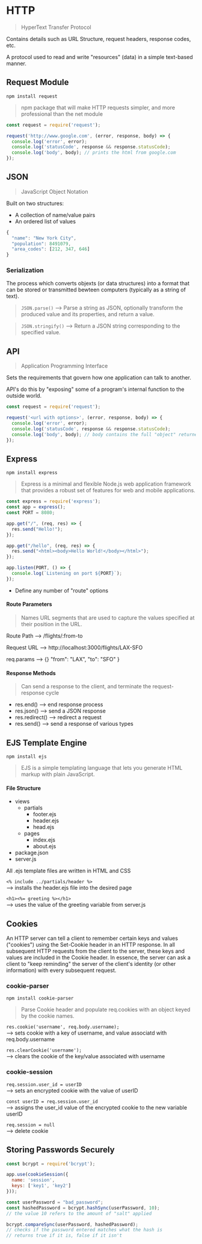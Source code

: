 # HTTP

> HyperText Transfer Protocol

Contains details such as URL Structure, request headers, response codes, etc.

A protocol used to read and write "resources" (data) in a simple text-based manner.

## Request Module

`npm install request`

> npm package that will make HTTP requests simpler, and more professional than the net module

```js
const request = require('request');

request('http://www.google.com', (error, response, body) => {
  console.log('error', error);
  console.log('statusCode', response && response.statusCode);
  console.log('body', body); // prints the html from google.com
});
```

## JSON

> JavaScript Object Notation

Built on two structures: 
- A collection of name/value pairs
- An ordered list of values

```js
{
  "name": "New York City",
  "population": 8491079,
  "area_codes": [212, 347, 646]
}
```

### Serialization

The process which converts objexts (or data structures) into a format that can be stored or transmitted bewteen computers (typically as a string of text).

> `JSON.parse()` --> Parse a string as JSON, optionally transform the produced value and its properties, and return a value.

> `JSON.stringify()` --> Return a JSON string corresponding to the specified value.


## API

> Application Programming Interface

Sets the requirements that govern how one application can talk to another.

API's do this by "exposing" some of a program's internal function to the outside world.

```js
const request = require('request');

request('<url with options>', (error, response, body) => {
  console.log('error', error);
  console.log('statusCode', response && response.statusCode);
  console.log('body', body); // body contains the full "object" returned by the API
});
```

## Express

`npm install express`

> Express is a minimal and flexible Node.js web application framework that provides a robust set of features for web and mobile applications.

```js
const express = require('express');
const app = express();
const PORT = 8080;

app.get("/", (req, res) => {
  res.send("Hello!");
});

app.get("/hello", (req, res) => {
  res.send("<html><body>Hello World!</body></html>");
});

app.listen(PORT, () => {
  console.log(`Listening on port ${PORT}`);
});
```

* Define any number of "route" options

#### Route Parameters 

> Names URL segments that are used to capture the values specified at their position in the URL.

Route Path  --> /flights/:from-to

Request URL --> http://localhost:3000/flights/LAX-SFO

req.params  --> {} "from": "LAX", "to": "SFO" }

#### Response Methods
> Can send a response to the client, and terminate the request-response cycle

* res.end() --> end response process
* res.json() --> send a JSON response
* res.redirect() --> redirect a request
* res.send() --> send a response of various types

## EJS Template Engine

`npm install ejs`

> EJS is a simple templating language that lets you generate HTML markup with plain JavaScript.

#### File Structure

* views
  * partials
    * footer.ejs
    * header.ejs
    * head.ejs
  * pages
    * index.ejs
    * about.ejs
* package.json
* server.js

All .ejs template files are written in HTML and CSS

`<% include ../partials/header %>`
\
--> installs the header.ejs file into the desired page

`<h1><%= greeting %></h1>`
\
--> uses the value of the greeting variable from server.js

## Cookies

An HTTP server can tell a client to remember certain keys and values ("cookies") using the Set-Cookie header in an HTTP response. In all subsequent HTTP requests from the client to the server, these keys and values are included in the Cookie header. In essence, the server can ask a client to "keep reminding" the server of the client's identity (or other information) with every subsequent request. 

### cookie-parser
`npm install cookie-parser`

> Parse Cookie header and populate req.cookies with an object keyed by the cookie names.

`res.cookie('username', req.body.username);`
\
--> sets cookie with a key of username, and value associatd with req.body.username

`res.clearCookie('username');`
\
--> clears the cookie of the key/value associated with username

### cookie-session

`req.session.user_id = userID`
\
--> sets an encrypted cookie with the value of userID

`const userID = req.session.user_id`
\
--> assigns the user_id value of the encrypted cookie to the new variable userID

`req.session = null`
\
--> delete cookie

## Storing Passwords Securely

```js
const bcrypt = require('bcrypt');

app.use(cookieSession({
  name: 'session',
  keys: ['key1', 'key2']
}));

const userPassword = "bad_password";
const hashedPassword = bcrypt.hashSync(userPassword, 10);
// the value 10 refers to the amount of "salt" applied

bcrypt.compareSync(userPassword, hashedPassword);
// checks if the password entered matches what the hash is
// returns true if it is, false if it isn't
```
